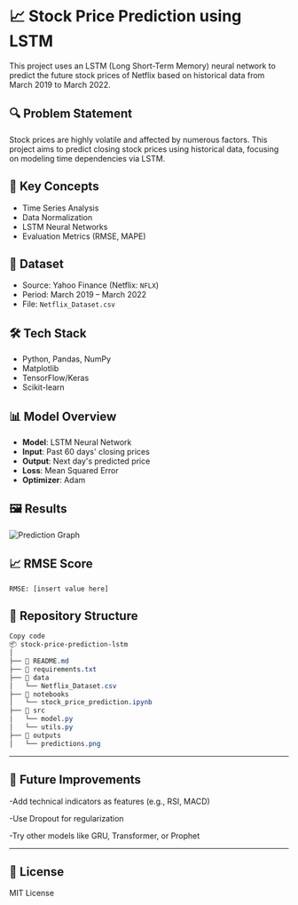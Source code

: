 # 📈 Stock Price Prediction using LSTM

This project uses an LSTM (Long Short-Term Memory) neural network to predict the future stock prices of Netflix based on historical data from March 2019 to March 2022.

## 🔍 Problem Statement

Stock prices are highly volatile and affected by numerous factors. This project aims to predict closing stock prices using historical data, focusing on modeling time dependencies via LSTM.

## 🧠 Key Concepts

- Time Series Analysis
- Data Normalization
- LSTM Neural Networks
- Evaluation Metrics (RMSE, MAPE)

## 📁 Dataset

- Source: Yahoo Finance (Netflix: `NFLX`)
- Period: March 2019 – March 2022
- File: `Netflix_Dataset.csv`

## 🛠️ Tech Stack

- Python, Pandas, NumPy
- Matplotlib
- TensorFlow/Keras
- Scikit-learn

## 📊 Model Overview

- **Model**: LSTM Neural Network
- **Input**: Past 60 days' closing prices
- **Output**: Next day's predicted price
- **Loss**: Mean Squared Error
- **Optimizer**: Adam

## 🖼️ Results

![Prediction Graph](outputs/predictions.png)

## 📈 RMSE Score

```text
RMSE: [insert value here]
```

## 📁 Repository Structure
```css
Copy code
📦 stock-price-prediction-lstm
│
├── 📄 README.md
├── 📄 requirements.txt
├── 📁 data
│   └── Netflix_Dataset.csv
├── 📁 notebooks
│   └── stock_price_prediction.ipynb
├── 📁 src
│   └── model.py
│   └── utils.py
├── 📁 outputs
│   └── predictions.png
 ```

---

## 📌 Future Improvements
-Add technical indicators as features (e.g., RSI, MACD)

-Use Dropout for regularization

-Try other models like GRU, Transformer, or Prophet

---

## 📄 License
MIT License

